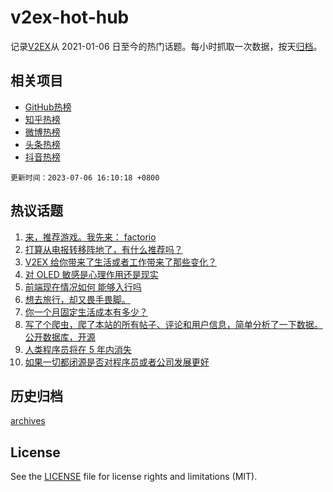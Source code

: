 # v2ex-hot-hub

 记录[V2EX](https://www.v2ex.com/)从 2021-01-06 日至今的热门话题。每小时抓取一次数据，按天[归档](archives)。
 
 ## 相关项目

- [GitHub热榜](https://github.com/lonnyzhang423/github-hot-hub)
- [知乎热榜](https://github.com/lonnyzhang423/zhihu-hot-hub)
- [微博热榜](https://github.com/lonnyzhang423/weibo-hot-hub)
- [头条热榜](https://github.com/lonnyzhang423/toutiao-hot-hub)
- [抖音热榜](https://github.com/lonnyzhang423/douyin-hot-hub)


 `更新时间：2023-07-06 16:10:18 +0800`

## 热议话题

1. [来，推荐游戏。我先来： factorio](https://www.v2ex.com/t/954388)
1. [打算从电报转移阵地了，有什么推荐吗？](https://www.v2ex.com/t/954345)
1. [V2EX 给你带来了生活或者工作带来了那些变化？](https://www.v2ex.com/t/954483)
1. [对 OLED 敏感是心理作用还是现实](https://www.v2ex.com/t/954351)
1. [前端现在情况如何 能够入行吗](https://www.v2ex.com/t/954392)
1. [想去旅行，却又畏手畏脚。](https://www.v2ex.com/t/954412)
1. [你一个月固定生活成本有多少？](https://www.v2ex.com/t/954530)
1. [写了个爬虫，爬了本站的所有帖子、评论和用户信息，简单分析了一下数据。公开数据库，开源](https://www.v2ex.com/t/954480)
1. [人类程序员将在 5 年内消失](https://www.v2ex.com/t/954385)
1. [如果一切都闭源是否对程序员或者公司发展更好](https://www.v2ex.com/t/954541)

## 历史归档

[archives](archives)

## License

See the [LICENSE](LICENSE) file for license rights and limitations (MIT).
